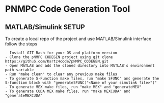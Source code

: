 # PNMPC Code Generation Tool

## MATLAB/Simulink SETUP
To create a local repo of the project and use MATLAB/Simulink interface follow the steps 
```
- Install GIT Bash for your OS and platform version 
- Clone the pNMPC CODEGEN project using git clone https://github.com/Kartz4code/pNMPC_CODEGEN.git
- Open MATLAB and add the cloned directory into MATLAB's environment path variable 
- Run "make clean" to clear any previous make files 
- To generate S-Function make files, run "make SFUNC" and generate the S-function block with "generateSFUNC("<Name of your simulink file>")" 
- To generate MEX make files, run "make MEX" and "generateMEX" 
- To generate CUDA MEX make files, run "make MEXCUDA" and "generateMEXCUDA" 
```

